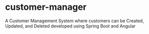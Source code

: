 # customer-manager
A Customer Management System where customers can be Created, Updated, and Deleted developed using Spring Boot and Angular
